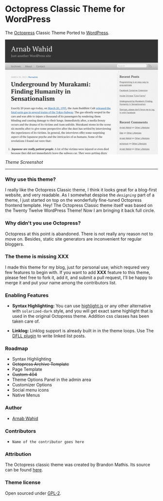 # Octopress Classic Theme for WordPress
The [Octopress](https://github.com/imathis/octopress) Classic Theme Ported to [WordPress](https://wordpress.org/).

![Screenshot](https://raw.githubusercontent.com/arnabwahid/octopress-classic/master/screenshot.png)

_Theme Screenshot_

---

### Why use this theme?
I really like the Octopress Classic theme, I think it looks great for a blog-first website, and very readable. As I somewhat despise the _`designing`_ part of a theme, I just started on top on the wonderfully fine-tuned Octopress frontend template. Hey! The Octopress Classic theme itself was based on the Twenty Twelve WordPress Theme! Now I am bringing it back full circle.

### Why didn't you use Octopress?
Octopress at this point is abandoned. There is not really any reason not to move on. Besides, static site generators are inconvenient for regular bloggers.

### The theme is missing XXX
I made this theme for my blog, just for personal use; which requred very few features to begin with. If you want to add __XXX__ feature to this theme, please feel free to fork it, add it, and submit a pull request, I'll be happy to merge it and put your name among the contributors list.

### Enabling Features

- __Syntax Highlighting:__ You can use [highlight.js](https://highlightjs.org/) or any other alternative with `solarized-dark` style, and you will get exact same highlight that is used in the original Octopress theme. Addition css classes has been taken care of.

- __Linklog:__ Linklog support is already built in in the theme loops. Use The [DFLL plugin](https://wordpress.org/plugins/daring-fireball-linked-list/) to write linked list posts.

### Roadmap
- Syntax Highlighting
- ~~Octopress Archive Template~~
- Page Template
- ~~Custom 404~~
- Theme Options Panel in the admin area
- Customizer Options
- Social menu icons
- Native Menus

### Author
 - [Arnab Wahid](https://github.com/arnabwahid/)

### Contributors
 -  `Name of the contributor goes here`

### Attribution
The Octopress classic theme was created by Brandon Mathis. Its source can be found [here](https://github.com/octopress/classic-theme).

### Theme license
Open sourced under [GPL-2](https://www.gnu.org/licenses/gpl-2.0.txt).
